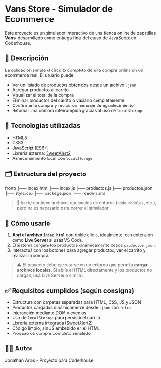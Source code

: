 # Vans Store - Simulador de Ecommerce

Este proyecto es un simulador interactivo de una tienda online de zapatillas **Vans**, desarrollado como entrega final del curso de JavaScript en Coderhouse.

## 📌 Descripción

La aplicación simula el circuito completo de una compra online en un ecommerce real. El usuario puede:

- Ver un listado de productos obtenidos desde un archivo `.json`
- Agregar productos al carrito
- Visualizar el total de la compra
- Eliminar productos del carrito o vaciarlo completamente
- Confirmar la compra y recibir un mensaje de agradecimiento
- Retomar una compra interrumpida gracias al uso de `localStorage`

## 🧠 Tecnologías utilizadas

- HTML5  
- CSS3  
- JavaScript (ES6+)  
- Librería externa: [SweetAlert2](https://sweetalert2.github.io/)  
- Almacenamiento local con `localStorage`

## 🗂 Estructura del proyecto

front/
├── index.html
├── index.js
├── productos.js
├── productos.json
├── style.css
├── package.json
└── readme.md


> 📁 `back/` contiene archivos opcionales de entorno (`node_modules`, etc.), pero no es necesario para correr el simulador.

## 🚀 Cómo usarlo

1. **Abrí el archivo `index.html`** con doble clic o, idealmente, con extensión como **Live Server** si usás VS Code.  
2. El sistema cargará los productos dinámicamente desde `productos.json`.  
3. Interactuá con los botones para agregar productos, ver el carrito y realizar la compra.

> ⚠️ El proyecto debe ejecutarse en un entorno que permita **cargar archivos locales**. Si abrís el HTML directamente y los productos no cargan, usá Live Server o similar.

## ✅ Requisitos cumplidos (según consigna)

- Estructura con carpetas separadas para HTML, CSS, JS y JSON  
- Productos cargados dinámicamente desde `.json` con `fetch`  
- Interacción mediante DOM y eventos  
- Uso de `localStorage` para persistir el carrito  
- Librería externa integrada (SweetAlert2)  
- Código limpio, sin JS embebido en el HTML  
- Proceso de compra completo simulado

## 👨‍💻 Autor

Jonathan Arias - Proyecto para Coderhouse
